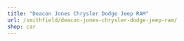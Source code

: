```yaml
---
title: "Deacon Jones Chrysler Dodge Jeep RAM"
url: /smithfield/deacon-jones-chrysler-dodge-jeep-ram/
shop: car
---
```

